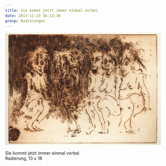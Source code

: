 ```yaml
---
title: Sie kommt jetzt immer einmal vorbei
date: 2013-11-23 16:13:30
group: Radierungen
---
```

![Sie kommt jetzt immer einmal vorbei](/img/radierungen/sie-kommt-jetzt-immer-einmal-vorbei.jpg)

Sie kommt jetzt immer einmal vorbei<br>
Radierung, 13 x 18

